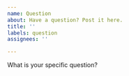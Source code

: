 ```yaml
---
name: Question
about: Have a question? Post it here.
title: ''
labels: question
assignees: ''

---
```


What is your specific question?
